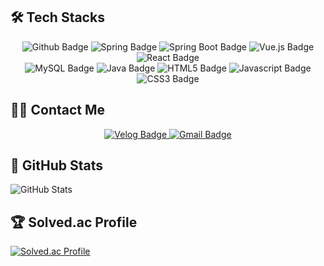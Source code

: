 ## 🛠️ Tech Stacks

<div align="center">
  <img src="https://img.shields.io/badge/Github-181717?style=flat-square&logo=Github&logoColor=white" alt="Github Badge">
  <img src="https://img.shields.io/badge/Spring-6DB33F?style=flat-square&logo=Spring&logoColor=white" alt="Spring Badge">
  <img src="https://img.shields.io/badge/Spring Boot-6DB33F?style=flat-square&logo=Spring Boot&logoColor=white" alt="Spring Boot Badge">
  <img src="https://img.shields.io/badge/Vue.js-4FC08D?style=flat-square&logo=Vue.js&logoColor=white" alt="Vue.js Badge">
  <img src="https://img.shields.io/badge/React-61DAFB?style=flat-square&logo=React&logoColor=white" alt="React Badge">
  <br>
  <img src="https://img.shields.io/badge/MySQL-4479A1?style=flat-square&logo=MySQL&logoColor=white" alt="MySQL Badge">
  <img src="https://img.shields.io/badge/Java-007396?style=flat-square&logo=Java&logoColor=white" alt="Java Badge">
  <img src="https://img.shields.io/badge/HTML5-E34F26?style=flat-square&logo=HTML5&logoColor=white" alt="HTML5 Badge">
  <img src="https://img.shields.io/badge/Javascript-F7DF1E?style=flat-square&logo=Javascript&logoColor=white" alt="Javascript Badge">
  <img src="https://img.shields.io/badge/CSS3-1572B6?style=flat-square&logo=CSS3&logoColor=white" alt="CSS3 Badge">
</div>


## 🧑‍💻 Contact Me

<div align="center">
  <a href="https://velog.io/@ori_gui/posts" target="_blank">
    <img src="https://img.shields.io/badge/Velog-20C997?style=flat-square&logo=Velog&logoColor=white" alt="Velog Badge">
  </a>
  <a href="mailto:dign552@naver.com" target="_blank">
    <img src="https://img.shields.io/badge/Gmail-EA4335?style=flat-square&logo=Gmail&logoColor=white" alt="Gmail Badge">
  </a>
</div>


## 🏅 GitHub Stats
![GitHub Stats](https://github-readme-stats.vercel.app/api?username=Ori-Gui&theme=tokyonight)

## 🏆 Solved.ac Profile
[![Solved.ac Profile](http://mazassumnida.wtf/api/v2/generate_badge?boj=dign552)](https://solved.ac/dign552/)
<!--
**Ori-Gui/Ori-Gui** is a ✨ _special_ ✨ repository because its `README.md` (this file) appears on your GitHub profile.

Here are some ideas to get you started:

- 🔭 I’m currently working on ...
- 🌱 I’m currently learning ...
- 👯 I’m looking to collaborate on ...
- 🤔 I’m looking for help with ...
- 💬 Ask me about ...
- 📫 How to reach me: ...
- 😄 Pronouns: ...
- ⚡ Fun fact: ...
-->
